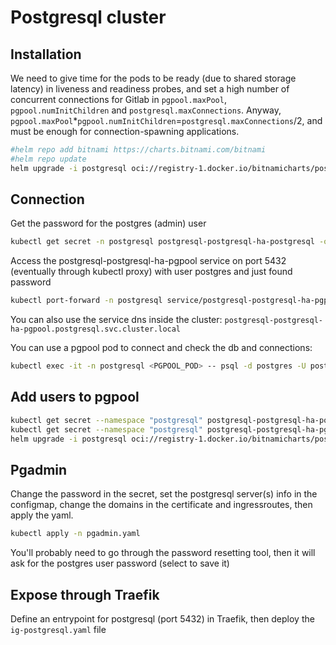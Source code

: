 # Postgresql cluster

## Installation

We need to give time for the pods to be ready (due to shared storage latency) in liveness and readiness probes, and set a high number of concurrent connections for Gitlab in `pgpool.maxPool`, `pgpool.numInitChildren` and `postgresql.maxConnections`. Anyway, `pgpool.maxPool`*`pgpool.numInitChildren`=`postgresql.maxConnections`/2, and must be enough for connection-spawning applications.

```bash
#helm repo add bitnami https://charts.bitnami.com/bitnami
#helm repo update
helm upgrade -i postgresql oci://registry-1.docker.io/bitnamicharts/postgresql-ha --namespace postgresql --create-namespace --set metrics.enabled=true --set metrics.serviceMonitor.enabled=true --set metrics.serviceMonitor.labels.release=kube-prometheus-stack --set pgpool.replicaCount=3 --set persistence.storageClass=rook-ceph-nvme2tb --set persistence.size=15Gi --set pgpool.maxPool=4 --set postgresql.maxConnections=1024 --set pgpool.numInitChildren=64
```

## Connection

Get the password for the postgres (admin) user

```bash
kubectl get secret -n postgresql postgresql-postgresql-ha-postgresql -o jsonpath='{.data.\password}' | base64 -d
```

Access the postgresql-postgresql-ha-pgpool service on port 5432 (eventually through kubectl proxy) with user postgres and just found password

```bash
kubectl port-forward -n postgresql service/postgresql-postgresql-ha-pgpool :5432
```

You can also use the service dns inside the cluster: `postgresql-postgresql-ha-pgpool.postgresql.svc.cluster.local`

You can use a pgpool pod to connect and check the db and connections:

```bash
kubectl exec -it -n postgresql <PGPOOL_POD> -- psql -d postgres -U postgres -h postgresql-postgresql-ha-pgpool.postgresql.svc.cluster.local
```

## Add users to pgpool

```bash
kubectl get secret --namespace "postgresql" postgresql-postgresql-ha-postgresql -o jsonpath="{.data.repmgr-password}" | base64 -d
kubectl get secret --namespace "postgresql" postgresql-postgresql-ha-pgpool -o jsonpath="{.data.admin-password}" | base64 -d
helm upgrade -i postgresql oci://registry-1.docker.io/bitnamicharts/postgresql-ha --namespace postgresql --create-namespace --set metrics.enabled=true --set metrics.serviceMonitor.enabled=true --set metrics.serviceMonitor.labels.release=kube-prometheus-stack --set pgpool.replicaCount=3 --set persistence.storageClass=rook-ceph-nvme2tb --set persistence.size=15Gi --set pgpool.customUsers.usernames="user01,user02" --set pgpool.customUsers.passwords="pwd01,pwd02" --set postgresql.password=<postres password> --set postgresql.repmgrPassword=<repmgr-password> --set pgpool.adminPassword=<pgpool admin password> --set pgpool.maxPool=4 --set postgresql.maxConnections=1024 --set pgpool.numInitChildren=64
```

## Pgadmin

Change the password in the secret, set the postgresql server(s) info in the configmap, change the domains in the certificate and ingressroutes, then apply the yaml.

```bash
kubectl apply -n pgadmin.yaml
```

You'll probably need to go through the password resetting tool, then it will ask for the postgres user password (select to save it)

## Expose through Traefik

Define an entrypoint for postgresql (port 5432) in Traefik, then deploy the `ig-postgresql.yaml` file
